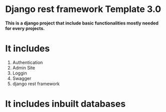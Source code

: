 
# Django rest framework  Template  3.0 

<strong> This is a django project that include basic functionalities mostly needed for every projects. </strong>





# It includes 
  1) Authentication
  2) Admin Site
  3) Loggin
  4) Swagger
  6) django rest framework

# It includes inbuilt databases
